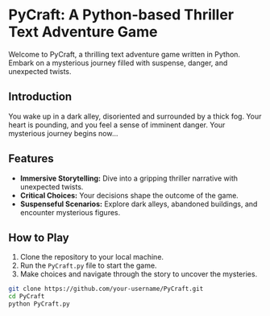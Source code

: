 # PyCraft: A Python-based Thriller Text Adventure Game

Welcome to PyCraft, a thrilling text adventure game written in Python. Embark on a mysterious journey filled with suspense, danger, and unexpected twists.

## Introduction
You wake up in a dark alley, disoriented and surrounded by a thick fog. Your heart is pounding, and you feel a sense of imminent danger. Your mysterious journey begins now...

## Features
- **Immersive Storytelling:** Dive into a gripping thriller narrative with unexpected twists.
- **Critical Choices:** Your decisions shape the outcome of the game.
- **Suspenseful Scenarios:** Explore dark alleys, abandoned buildings, and encounter mysterious figures.

## How to Play
1. Clone the repository to your local machine.
2. Run the `PyCraft.py` file to start the game.
3. Make choices and navigate through the story to uncover the mysteries.

```bash
git clone https://github.com/your-username/PyCraft.git
cd PyCraft
python PyCraft.py
